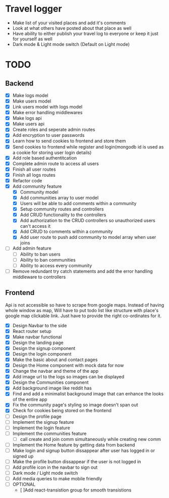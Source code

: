 # Travel logger

- Make list of your visited places and add it's comments
- Look at what others have posted about that place as well
- Have ability to either publish your travel log to everyone or keep it just for yourself as well
- Dark mode & Light mode switch (Default on Light mode)

# TODO

## Backend

- [x] Make logs model
- [x] Make users model
- [x] Link users model with logs model
- [x] Make error handling middlewares
- [x] Make logs api
- [x] Make users api
- [x] Create roles and seperate admin routes
- [x] Add encryption to user passwords
- [x] Learn how to send cookies to frontend and store them
- [x] Send cookies to frontend while register and login(mongodb id is used as a cookie for storing user login details)
- [x] Add role based authentitcation
- [x] Complete admin route to access all users
- [x] Finish all user routes
- [x] Finish all logs routes
- [x] Refactor code
- [x] Add community feature
  - [x] Community model
  - [x] Add communities array to user model
  - [x] Users will be able to add comments within a community
  - [x] Setup community routes and controllers
  - [x] Add CRUD functionality to the controllers
  - [x] Add authorization to the CRUD controllers so unauthorized users can't access it
  - [x] Add CRUD to comments within a community
  - [x] Add user route to push add community to model array when user joins
- [ ] Add admin feature
  - [ ] Ability to ban users
  - [ ] Ability to ban communities
  - [ ] Ability to access every community
- [ ] Remove redundant try catch statements and add the error handling middleware to controllers

## Frontend

Api is not accessible so have to scrape from google maps. Instead of having whole window as map, Will have to put todo list like structure with place's google map clickable link. Just have to provide the right co-ordinates for it.

- [x] Design Navbar to the side
- [x] React router setup
- [x] Make navbar functional
- [x] Design the landing page
- [x] Design the signup component
- [x] Design the login component
- [x] Make the basic about and contact pages
- [x] Design the Home component with mock data for now
- [x] Change the navbar and theme of the app
- [x] Add image url to the logs so images can be displayed
- [x] Design the Communities component
- [x] Add background image like reddit has
- [x] Find and add a minimalist background image that can enhance the looks of the entire app
- [x] Fix the community page's styling so image doesn't span out
- [x] Check for cookies being stored on the frontend
- [ ] Design the profile page
- [ ] Implement the signup feature
- [ ] Implement the login feature
- [ ] Implement the communities feature
  - [ ] call create and join comm simultaneously while creating new comm
- [ ] Implement the Home feature by getting data from backend
- [ ] Make login and signup button dissappear after user has logged in or signed up
- [ ] Make the profile button dissappear if the user is not logged in
- [ ] Add profile icon in the navbar to sign out
- [ ] Dark mode / Light mode switch
- [ ] Add media queries to make mobile friendly
- [ ] OPTIONAL
  - [ ]Add react-transistion group for smooth transistions
